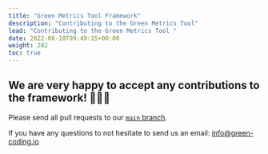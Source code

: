 ```yaml
---
title: "Green Metrics Tool Framework"
description: "Contributing to the Green Metrics Tool"
lead: "Contributing to the Green Metrics Tool "
date: 2022-06-10T09:49:15+00:00
weight: 202
toc: true
---
```


## We are very happy to accept any contributions to the framework! 🥳🎉😍

Please send all pull requests to our [`main` branch](https://github.com/green-coding-solutions/green-metrics-tool/tree/dev).

If you have any questions to not hesitate to send us an email: [info@green-coding.io](mailto:info@green-coding.io)
